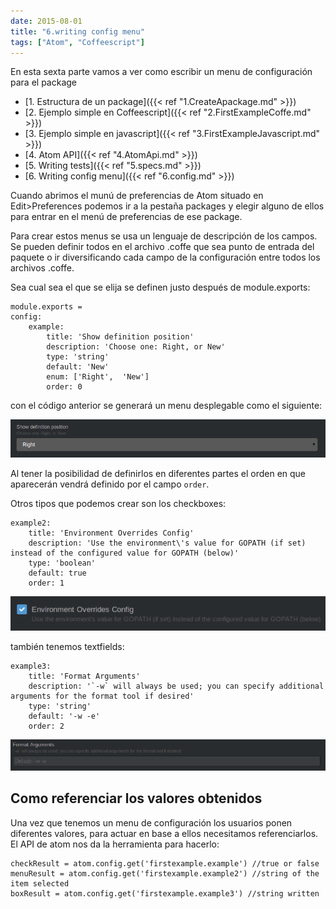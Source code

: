 ```yaml
---
date: 2015-08-01
title: "6.writing config menu"
tags: ["Atom", "Coffeescript"]
---
```


En esta sexta parte vamos a ver como escribir un menu de configuración para el package

<!--more-->
* [1. Estructura de un package]({{< ref "1.CreateApackage.md" >}})
* [2. Ejemplo simple en Coffeescript]({{< ref "2.FirstExampleCoffe.md" >}})
* [3. Ejemplo simple en javascript]({{< ref "3.FirstExampleJavascript.md" >}})
* [4. Atom API]({{< ref "4.AtomApi.md" >}})
* [5. Writing tests]({{< ref "5.specs.md" >}})
* [6. Writing config menu]({{< ref "6.config.md" >}})

Cuando abrimos el munú de preferencias de Atom situado en Edit>Preferences podemos ir a la pestaña packages y elegir alguno de ellos para entrar en el menú de preferencias de ese package.

Para crear estos menus se usa un lenguaje de descripción de los campos. Se pueden definir todos en el archivo .coffe que sea punto de entrada del paquete o ir diversificando cada campo de la configuración entre todos los archivos .coffe.

Sea cual sea el que se elija se definen justo después de module.exports:

	module.exports =
	config:
		example:
			title: 'Show definition position'
			description: 'Choose one: Right, or New'
			type: 'string'
			default: 'New'
			enum: ['Right',  'New']
			order: 0

con el código anterior se generará un menu desplegable como el siguiente:

![checkbox](https://raw.githubusercontent.com/misuher/myStaticSite/master/content/post/Atom/6.1.png)

Al tener la posibilidad de definirlos en diferentes partes el orden en que aparecerán vendrá definido por el campo `order`.

Otros tipos que podemos crear son los checkboxes:

	example2:
		title: 'Environment Overrides Config'
		description: 'Use the environment\'s value for GOPATH (if set) instead of the configured value for GOPATH (below)'
		type: 'boolean'
		default: true
		order: 1

![menu](https://raw.githubusercontent.com/misuher/myStaticSite/master/content/post/Atom/6.2.png)

también tenemos textfields:

	example3:
		title: 'Format Arguments'
		description: '`-w` will always be used; you can specify additional arguments for the format tool if desired'
		type: 'string'
		default: '-w -e'
		order: 2

![textfield](https://raw.githubusercontent.com/misuher/myStaticSite/master/content/post/Atom/6.3.png)

## Como referenciar los valores obtenidos
Una vez que tenemos un menu de configuración los usuarios ponen diferentes valores, para actuar en base a ellos necesitamos referenciarlos. El API de atom nos da la herramienta para hacerlo:

	checkResult = atom.config.get('firstexample.example') //true or false
	menuResult = atom.config.get('firstexample.example2') //string of the item selected
	boxResult = atom.config.get('firstexample.example3') //string written
